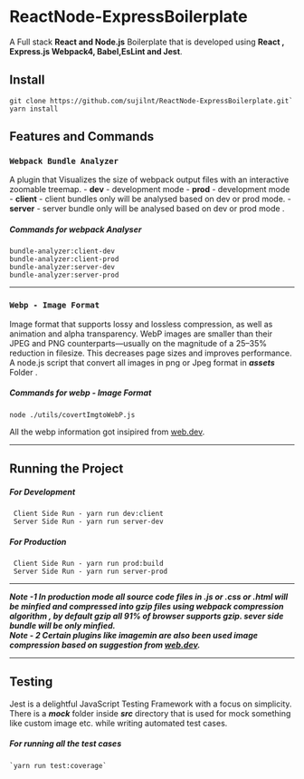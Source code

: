 # ReactNode-ExpressBoilerplate

A Full stack **React and Node.js** Boilerplate that is developed using **React , Express.js Webpack4, Babel,EsLint and Jest**.  

##  Install
```
git clone https://github.com/sujilnt/ReactNode-ExpressBoilerplate.git`
yarn install
```

## Features and Commands 

### `Webpack Bundle Analyzer`

A plugin that Visualizes the size of webpack output files with an interactive zoomable treemap.
	- **dev** - development mode
	- **prod** - development mode
	- **client** - client bundles only will be analysed based on dev or prod mode.
	- **server** - server bundle only will be analysed based on dev or prod mode .
#####  Commands for webpack Analyser <br/>
	bundle-analyzer:client-dev	
	bundle-analyzer:client-prod
	bundle-analyzer:server-dev
	bundle-analyzer:server-prod

<hr/>

###  `Webp - Image Format`
Image format that supports lossy and lossless compression, as well as animation and alpha transparency. WebP images are smaller than their JPEG and PNG counterparts—usually on the magnitude of a 25–35% reduction in filesize. This decreases page sizes and improves performance.
A node.js script that convert all images in png or Jpeg format in ***assets*** Folder  . 
#####  Commands for webp - Image Format <br/>
	node ./utils/covertImgtoWebP.js

All the webp information got insipired from [web.dev](https://web.dev/serve-images-webp).
<hr/>

##  Running the Project

#####  For Development 
```  
 Client Side Run - yarn run dev:client
 Server Side Run - yarn run server-dev 
```
#####  For Production  
```  
 Client Side Run - yarn run prod:build
 Server Side Run - yarn run server-prod
```
<hr/>

***Note -1
In production mode all source code files in .js or .css or .html will be minfied and compressed into gzip files using webpack compression algorithm , by default gzip  all 91% of browser supports gzip. sever side bundle will be only minfied.***  
***Note - 2
 Certain plugins like imagemin are also been used image compression based on suggestion from [web.dev](https://web.dev/use-imagemin-to-compress-images).***

<hr/>

## Testing

Jest is a delightful JavaScript Testing Framework with a focus on simplicity. There is a ***mock*** folder inside ***src*** directory that is used for mock something like custom image etc. while writing automated test cases.

#####  For running all the test cases 
	`yarn run test:coverage`



